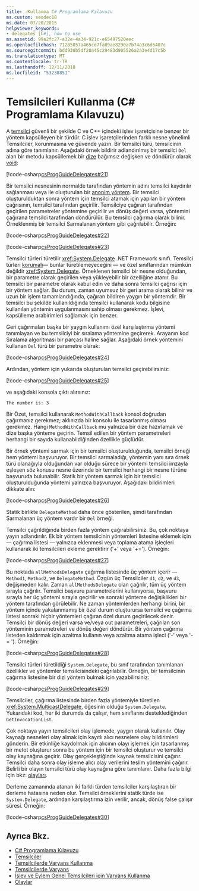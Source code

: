 ```yaml
---
title: -Kullanma C# Programlama Kılavuzu
ms.custom: seodec18
ms.date: 07/20/2015
helpviewer_keywords:
- delegates [C#], how to use
ms.assetid: 99a2fc27-a32e-4a34-921c-e65497520eec
ms.openlocfilehash: 71285057a465cd7fa09ae8290a7b74a3c6d6407c
ms.sourcegitcommit: bdd930b5df20a45c29483d905526a2a3e4d17c5b
ms.translationtype: MT
ms.contentlocale: tr-TR
ms.lasthandoff: 12/11/2018
ms.locfileid: "53238851"
---
```

# <a name="using-delegates-c-programming-guide"></a>Temsilcileri Kullanma (C# Programlama Kılavuzu)
A [temsilci](../../../csharp/language-reference/keywords/delegate.md) güvenli bir şekilde C ve C++ içindeki işlev işaretçisine benzer bir yöntem kapsülleyen bir türdür. C işlev işaretçilerinden farklı nesne yönelimli Temsilciler, korunmasına ve güvende yazın. Bir temsilci türü, temsilcinin adına göre tanımlanır. Aşağıdaki örnek bildirir adlandırılmış bir temsilci `Del` alan bir metodu kapsüllemek bir [dize](../../../csharp/language-reference/keywords/string.md) bağımsız değişken ve döndürür olarak [void](../../../csharp/language-reference/keywords/void.md):  
  
 [!code-csharp[csProgGuideDelegates#21](../../../csharp/programming-guide/delegates/codesnippet/CSharp/using-delegates_1.cs)]  
  
 Bir temsilci nesnesinin normalde tarafından yöntemin adını temsilci kaydırılır sağlanması veya ile oluşturulan bir [anonim yöntem](../../../csharp/programming-guide/statements-expressions-operators/anonymous-methods.md). Bir temsilci oluşturulduktan sonra yöntem için temsilci atamak için yapılan bir yöntem çağrısının, temsilci tarafından geçirilir. Temsilciye çağıran tarafından geçirilen parametreler yöntemine geçirilir ve dönüş değeri varsa, yöntemini çağırana temsilci tarafından döndürülür. Bu temsilci çağırma olarak bilinir. Örneklenmiş bir temsilci Sarmalanan yöntem gibi çağrılabilir. Örneğin:  
  
 [!code-csharp[csProgGuideDelegates#22](../../../csharp/programming-guide/delegates/codesnippet/CSharp/using-delegates_2.cs)]  
  
 [!code-csharp[csProgGuideDelegates#23](../../../csharp/programming-guide/delegates/codesnippet/CSharp/using-delegates_3.cs)]  
  
 Temsilci türleri türetilir <xref:System.Delegate> .NET Framework sınıfı. Temsilci türleri [korumalı](../../../csharp/language-reference/keywords/sealed.md)— bunlar türetilemeyeceğini — ve özel sınıflarından mümkün değildir <xref:System.Delegate>. Örneklenen temsilci bir nesne olduğundan, bir parametre olarak geçirilen veya yükleyebilir bir özelliğine atanır. Bu temsilci bir parametre olarak kabul edin ve daha sonra temsilci çağrısı için bir yöntem sağlar. Bu durum, zaman uyumsuz bir geri arama olarak bilinir ve uzun bir işlem tamamlandığında, çağıran bildiren yaygın bir yöntemdir. Bir temsilci bu şekilde kullanıldığında temsilci kullanarak kodu bilgisine kullanılan yöntemin uygulanmasını sahip olması gerekmez. İşlevi, kapsülleme arabirimleri sağlamak için benzer.  
  
 Geri çağırmaları başka bir yaygın kullanımı özel karşılaştırma yöntemi tanımlayan ve bu temsilciyi bir sıralama yöntemine geçirerek. Arayanın kod Sıralama algoritması bir parçası haline sağlar. Aşağıdaki örnek yöntemini kullanan `Del` türü bir parametre olarak:  
  
 [!code-csharp[csProgGuideDelegates#24](../../../csharp/programming-guide/delegates/codesnippet/CSharp/using-delegates_4.cs)]  
  
 Ardından, yöntem için yukarıda oluşturulan temsilci geçirebilirsiniz:  
  
 [!code-csharp[csProgGuideDelegates#25](../../../csharp/programming-guide/delegates/codesnippet/CSharp/using-delegates_5.cs)]  
  
 ve aşağıdaki konsola çıktı alırsınız:  
  
 `The number is: 3`  
  
 Bir Özet, temsilci kullanarak `MethodWithCallback` konsol doğrudan çağırmanız gerekmez; aklınızda bir konsolu ile tasarlanmış olması gerekmez. Hangi `MethodWithCallback` mu yalnızca bir dize hazırlamak ve dize başka yönteme geçirin. Temsil edilen bir yöntem parametreleri herhangi bir sayıda kullanabildiğinden özellikle güçlüdür.  
  
 Bir örnek yöntemi sarmak için bir temsilci oluşturulduğunda, temsilci örneği hem yöntemi başvuruyor. Bir temsilci sarmaladığı, yöntemin yanı sıra örnek türü olanağıyla olduğundan var olduğu sürece bir yöntemi temsilci imzayla eşleşen söz konusu nesne üzerinde bir temsilci herhangi bir nesne türüne başvuruda bulunabilir. Statik bir yöntem sarmak için bir temsilci oluşturulduğunda yöntemi yalnızca başvuruyor. Aşağıdaki bildirimleri dikkate alın:  
  
 [!code-csharp[csProgGuideDelegates#26](../../../csharp/programming-guide/delegates/codesnippet/CSharp/using-delegates_6.cs)]  
  
 Statik birlikte `DelegateMethod` daha önce gösterilen, şimdi tarafından Sarmalanan üç yöntem vardır bir `Del` örneği.  
  
 Temsilci çağrıldığında birden fazla yöntem çağırabilirsiniz. Bu, çok noktaya yayın adlandırılır. Ek bir yöntem temsilcinin yöntemleri listesine eklemek için — çağırma listesi — yalnızca eklenmesi veya toplama atama işleçleri kullanarak iki temsilcileri ekleme gerektirir ('+' veya '+='). Örneğin:  
  
 [!code-csharp[csProgGuideDelegates#27](../../../csharp/programming-guide/delegates/codesnippet/CSharp/using-delegates_7.cs)]  
  
 Bu noktada `allMethodsDelegate` çağırma listesinde üç yöntem içerir —`Method1`, `Method2`, ve `DelegateMethod`. Özgün üç Temsilciler `d1`, `d2`, ve `d3`, değişmeden kalır. Zaman `allMethodsDelegate` olan çağrılır, tüm üç yöntem sırayla çağrılır. Temsilci başvuru parametrelerini kullanıyorsa, başvuru sırayla her üç yöntemi sırayla geçirilir ve sonraki yönteme değişiklikleri bir yöntem tarafından görülebilir. Ne zaman yöntemlerden herhangi birini, bir yöntem içinde yakalanmamış bir özel durum oluşturursa temsilci ve çağırma listesi sonraki hiçbir yöntemleri çağıran özel durum geçirilecek denir. Temsilci bir dönüş değeri varsa ve/veya out parametreleri, çağrılan son yönteminin parametreleri ve dönüş değeri döndürür. Bir yöntem çağırma listeden kaldırmak için azaltma kullanın veya azaltma atama işleci ('-' veya '-= '). Örneğin:  
  
 [!code-csharp[csProgGuideDelegates#28](../../../csharp/programming-guide/delegates/codesnippet/CSharp/using-delegates_8.cs)]  
  
 Temsilci türleri türetildiği `System.Delegate`, bu sınıf tarafından tanımlanan özellikler ve yöntemler temsilcisindeki çağrılabilir. Örneğin, bir temsilcinin çağırma listesine bir dizi yöntem bulmak için yazabilirsiniz:  
  
 [!code-csharp[csProgGuideDelegates#29](../../../csharp/programming-guide/delegates/codesnippet/CSharp/using-delegates_9.cs)]  
  
 Temsilciler, çağırma listesinde birden fazla yöntemiyle türetilen <xref:System.MulticastDelegate>, öğesinin olduğu `System.Delegate`. Yukarıdaki kod, her iki durumda da çalışır, hem sınıflarını desteklediğinden `GetInvocationList`.  
  
 Çok noktaya yayın temsilcileri olay işlemede, yaygın olarak kullanılır. Olay kaynağı nesneleri olay almak için kayıtlı alıcı nesnelere olay bildirimleri gönderin. Bir etkinliğe kaydolmak için alıcının olayı işlemek için tasarlanmış bir metot oluşturur sonra bu yöntem için bir temsilci oluşturur ve temsilci olay kaynağına geçirir. Olay gerçekleştiğinde kaynak temsilcisini çağırır. Temsilci daha sonra olay işleme alıcı olay verilerini teslim yöntemini çağırır. Belirli bir olayın temsilci türü olay kaynağına göre tanımlanır. Daha fazla bilgi için bkz: [olayları](../../../csharp/programming-guide/events/index.md).  
  
 Derleme zamanında atanan iki farklı türden temsilciler karşılaştıran bir derleme hatasına neden olur. Temsilci örneklerini statik türde ise `System.Delegate`, ardından karşılaştırma izin verilir, ancak, dönüş false çalışır süresi. Örneğin:  
  
 [!code-csharp[csProgGuideDelegates#30](../../../csharp/programming-guide/delegates/codesnippet/CSharp/using-delegates_10.cs)]  
  
## <a name="see-also"></a>Ayrıca Bkz.

- [C# Programlama Kılavuzu](../../../csharp/programming-guide/index.md)
- [Temsilciler](../../../csharp/programming-guide/delegates/index.md)
- [Temsilcilerde Varyans Kullanma](../../../csharp/programming-guide/concepts/covariance-contravariance/using-variance-in-delegates.md)
- [Temsilcilerde Varyans](../../../csharp/programming-guide/concepts/covariance-contravariance/variance-in-delegates.md)
- [İşlev ve Eylem Genel Temsilcileri için Varyans Kullanma](../../../csharp/programming-guide/concepts/covariance-contravariance/using-variance-for-func-and-action-generic-delegates.md)
- [Olaylar](../../../csharp/programming-guide/events/index.md)

